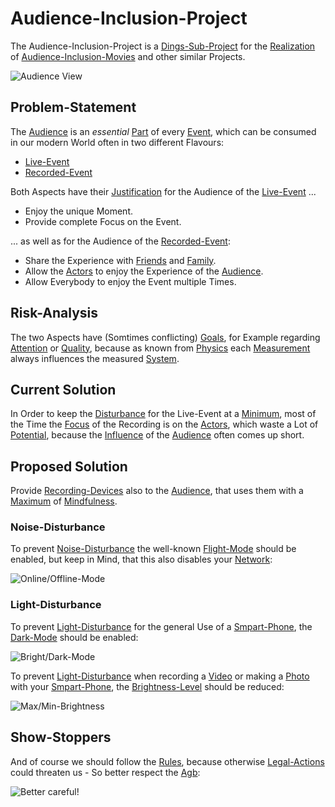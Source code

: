 # Audience-Inclusion-Project <a id="1"/>

The Audience-Inclusion-Project is a [Dings-Sub-Project](300000033.md) for the [Realization](600033.md) of [Audience-Inclusion-Movies](300080002.md) and other similar Projects.

![Audience View](400000184.jpg)

## Problem-Statement <a id="1000"/>

The [Audience](600146.md) is an *essential* [Part](60084.md) of every [Event](600085.md), which can be consumed in our modern World often in two different Flavours:

- [Live-Event](600209.md)
- [Recorded-Event](600211.md)

Both Aspects have their [Justification](600178.md) for the Audience of the [Live-Event](600209.md)&nbsp;...

- Enjoy the unique Moment.
- Provide complete Focus on the Event.

... as well as for the Audience of the [Recorded-Event](600211.md):

- Share the Experience with [Friends](180000002.md) and [Family](180000008.md).
- Allow the [Actors](202000010.md) to enjoy the Experience of the [Audience](600146.md).
- Allow Everybody to enjoy the Event multiple Times.

## Risk-Analysis <a id="2000"/>

The two Aspects have (Somtimes conflicting) [Goals](60058.md), for Example regarding [Attention](60175.md) or [Quality](600120.md), because as known from [Physics](10000000.md) each [Measurement](10000022.md) always influences the measured [System](10000068.md).

## Current Solution

In Order to keep the [Disturbance](600212.md) for the Live-Event at a [Minimum](12000061.md), most of the Time the [Focus](60143.md) of the Recording is on the [Actors](202000010.md), which waste a Lot of [Potential](60128.md), because the [Influence](600126.md) of the [Audience](600146.md) often comes up short.

## Proposed Solution <a id="2000"/>

Provide [Recording-Devices](20000024.md) also to the [Audience](600146.md), that uses them with a [Maximum](12000062.md) of [Mindfulness](41000010.md).

### Noise-Disturbance <a id="2010"/>

To prevent [Noise-Disturbance](290000001.md) the well-known [Flight-Mode](20000026.md) should be enabled, but keep in Mind, that this also disables your [Network](9200000.md):

![Online/Offline-Mode](400000187.jpg)

### Light-Disturbance <a id="2020"/>

To prevent [Light-Disturbance](290000003.md) for the general Use of a [Smpart-Phone](20000005.md), the [Dark-Mode](20000025.md) should be enabled:

![Bright/Dark-Mode](400000186.jpg)

To prevent [Light-Disturbance](290000003.md) when recording a [Video](200300000.md) or making a [Photo](50000001.md) with your [Smpart-Phone](20000005.md), the [Brightness-Level](10000117.md) should be reduced:

![Max/Min-Brightness](400000185.jpg)

## Show-Stoppers <a id="3000"/>

And of course we should follow the [Rules](60053.md), because otherwise [Legal-Actions](670039.md) could threaten us&nbsp;-&nbsp;So better respect the [Agb](680004.md):

![Better careful!](400000188.jpg)


